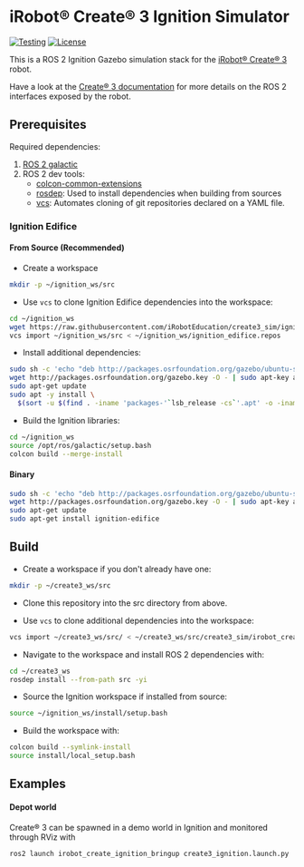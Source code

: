 # iRobot® Create® 3 Ignition Simulator

[![Testing](https://github.com/iRobotSTEM/create3_sim/actions/workflows/ci.yml/badge.svg)](https://github.com/iRobotSTEM/create3_sim/actions/workflows/ci.yml) [![License](https://img.shields.io/github/license/iRobotEducation/create3_sim)](https://github.com/iRobotEducation/create3_sim/blob/main/LICENSE)

This is a ROS 2 Ignition Gazebo simulation stack for the [iRobot® Create® 3](https://edu.irobot.com/create3) robot.

Have a look at the [Create® 3 documentation](https://iroboteducation.github.io/create3_docs/) for more details on the ROS 2 interfaces exposed by the robot.

## Prerequisites

Required dependencies:

1. [ROS 2 galactic](https://docs.ros.org/en/galactic/Installation/Ubuntu-Install-Debians.html)
2. ROS 2 dev tools:
    - [colcon-common-extensions](https://pypi.org/project/colcon-common-extensions/)
    - [rosdep](https://pypi.org/project/rosdep/): Used to install dependencies when building from sources
    - [vcs](https://pypi.org/project/vcstool/): Automates cloning of git repositories declared on a YAML file.
### Ignition Edifice

#### From Source (Recommended)
- Create a workspace
```bash
mkdir -p ~/ignition_ws/src
```

- Use `vcs` to clone Ignition Edifice dependencies into the workspace:
```bash
cd ~/ignition_ws
wget https://raw.githubusercontent.com/iRobotEducation/create3_sim/ignition/irobot_create_ignition/ignition_edifice.repos
vcs import ~/ignition_ws/src < ~/ignition_ws/ignition_edifice.repos
```

- Install additional dependencies:
```bash
sudo sh -c 'echo "deb http://packages.osrfoundation.org/gazebo/ubuntu-stable `lsb_release -cs` main" > /etc/apt/sources.list.d/gazebo-stable.list'
wget http://packages.osrfoundation.org/gazebo.key -O - | sudo apt-key add -
sudo apt-get update
sudo apt -y install \
  $(sort -u $(find . -iname 'packages-'`lsb_release -cs`'.apt' -o -iname 'packages.apt' | grep -v '/\.git/') | sed '/ignition\|sdf/d' | tr '\n' ' ')
```

- Build the Ignition libraries:
```bash
cd ~/ignition_ws
source /opt/ros/galactic/setup.bash
colcon build --merge-install
```

 #### Binary
```bash
sudo sh -c 'echo "deb http://packages.osrfoundation.org/gazebo/ubuntu-stable `lsb_release -cs` main" > /etc/apt/sources.list.d/gazebo-stable.list'
wget http://packages.osrfoundation.org/gazebo.key -O - | sudo apt-key add -
sudo apt-get update
sudo apt-get install ignition-edifice
```

## Build

- Create a workspace if you don't already have one:

```bash
mkdir -p ~/create3_ws/src
```

- Clone this repository into the src directory from above.

- Use `vcs` to clone additional dependencies into the workspace:

```bash
vcs import ~/create3_ws/src/ < ~/create3_ws/src/create3_sim/irobot_create_ignition/dependencies.repos
```

- Navigate to the workspace and install ROS 2 dependencies with:

```bash
cd ~/create3_ws
rosdep install --from-path src -yi
```

- Source the Ignition workspace if installed from source:
```bash
source ~/ignition_ws/install/setup.bash
```

- Build the workspace with:

```bash
colcon build --symlink-install
source install/local_setup.bash
```

## Examples

#### Depot world

Create® 3 can be spawned in a demo world in Ignition and monitored through RViz with

```bash
ros2 launch irobot_create_ignition_bringup create3_ignition.launch.py
```
